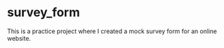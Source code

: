 # survey_form
 This is a practice project where I created a mock survey form for an online website.
